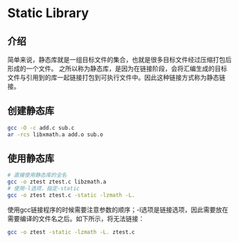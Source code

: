 # Static Library


## 介绍
简单来说，静态库就是一组目标文件的集合，也就是很多目标文件经过压缩打包后形成的一个文件。
之所以称为静态库，是因为在链接阶段，会将汇编生成的目标文件与引用到的库一起链接打包到可执行文件中。因此这种链接方式称为静态链接。


## 创建静态库
```bash
gcc -O -c add.c sub.c
ar -rcs libxmath.a add.o sub.o
```


## 使用静态库
```bash
# 直接使用静态库的全名
gcc -o ztest ztest.c libzmath.a
# 使用-l选项，指定-static
gcc -o ztest ztest.c -static -lzmath -L.
```

使用gcc链接程序的时候需要注意参数的顺序；-l选项是链接选项，因此需要放在需要编译的文件名之后。如下所示，将无法链接：
```bash
gcc -o ztest -static -lzmath -L. ztest.c
```
